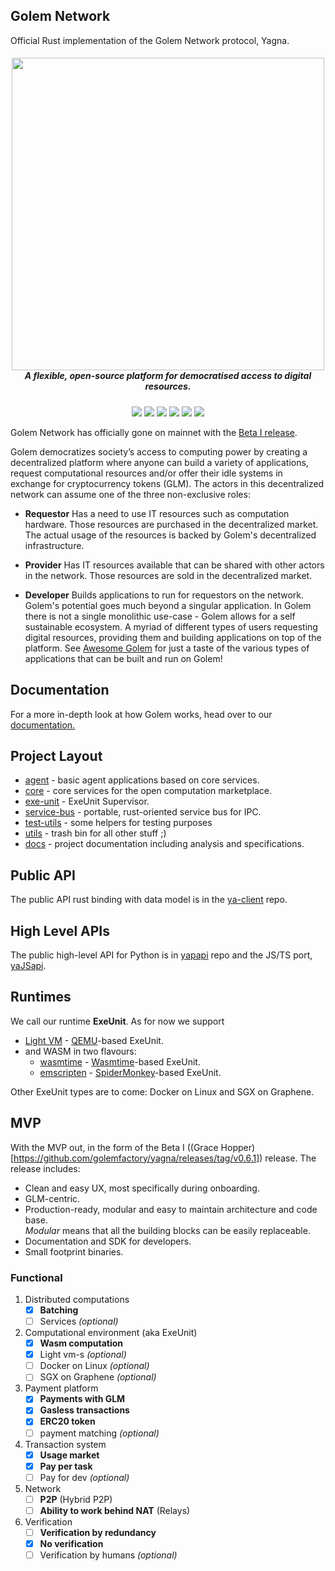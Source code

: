 ## Golem Network

Official Rust implementation of the Golem Network protocol, Yagna.

<h5 align="center">
  <a href='https://golem.network/'><img
      width='500px'
      alt=''
      src="https://user-images.githubusercontent.com/35585644/111472751-939f5100-872a-11eb-8c26-926117080e35.png" /></a>
  <br/>A flexible, open-source platform for democratised access to digital resources.
</a>
</h5>

</p>
<p align="center">
    <a href="https://github.com/golemfactory/yagna/workflows/CI/badge.svg" alt="CI">
        <img src="https://github.com/golemfactory/yagna/workflows/CI/badge.svg" /></a>
    <a href="https://github.com/golemfactory/yagna/watchers" alt="Watch on GitHub">
        <img src="https://img.shields.io/github/watchers/golemfactory/yagna.svg?style=social" /></a>
    <a href="https://github.com/golemfactory/yagna/stargazers" alt="Star on GitHub">
        <img src="https://img.shields.io/github/stars/golemfactory/yagna.svg?style=social" /></a>
    <a href="https://discord.gg/y29dtcM" alt="Discord">
        <img src="https://img.shields.io/discord/684703559954333727?logo=discord" /></a>
    <a href="https://twitter.com/golemproject" alt="Twitter">
        <img src="https://img.shields.io/twitter/follow/golemproject?style=social" /></a>
    <a href="https://reddit.com/GolemProject" alt="Reddit">
        <img src="https://img.shields.io/reddit/subreddit-subscribers/GolemProject?style=social" /></a>
</p>

Golem Network has officially gone on mainnet with the [Beta I release](https://blog.golemproject.net/mainnet-release-beta-i/).

Golem democratizes society’s access to computing power by creating a decentralized platform where anyone can build a variety of applications, request computational resources and/or offer their idle systems in exchange for cryptocurrency tokens (GLM). The actors in this decentralized network can assume one of the three non-exclusive roles:

* **Requestor**
Has a need to use IT resources such as computation hardware. Those resources are purchased in the decentralized market. The actual usage of the resources is backed by Golem's decentralized infrastructure.

* **Provider**
Has IT resources available that can be shared with other actors in the network. Those resources are sold in the decentralized market.

* **Developer**
Builds applications to run for requestors on the network. Golem's potential goes much beyond a singular application. In Golem there is not a single monolithic use-case - Golem allows for a self sustainable ecosystem. A myriad of different types of users requesting digital resources, providing them and building applications on top of the platform. See [Awesome Golem](https://github.com/golemfactory/awesome-golem/blob/main/README.md#%EF%B8%8F-apps) for just a taste of the various types of applications that can be built and run on Golem!

## Documentation
For a more in-depth look at how Golem works, head over to our [documentation.](https://handbook.golem.network/)

## Project Layout

* [agent](agent) - basic agent applications based on core services. 
* [core](core) - core services for the open computation marketplace.
* [exe-unit](exe-unit) -  ExeUnit Supervisor.
* [service-bus](service-bus) - portable, rust-oriented service bus for IPC.
* [test-utils](test-utils) - some helpers for testing purposes
* [utils](utils) - trash bin for all other stuff ;)
* [docs](docs) - project documentation including analysis and specifications.

## Public API
The public API rust binding with data model is in the 
[ya-client](https://github.com/golemfactory/ya-client) repo.

## High Level APIs
The public high-level API for Python is in 
[yapapi](https://github.com/golemfactory/yapapi) repo and the JS/TS port, [yaJSapi](https://github.com/golemfactory/yajsapi).

## Runtimes
We call our runtime **ExeUnit**. As for now we support
 * [Light VM](https://github.com/golemfactory/ya-runtime-vm) - [QEMU](https://www.qemu.org/)\-based ExeUnit.
 * and WASM in two flavours:
   * [wasmtime](https://github.com/golemfactory/ya-runtime-wasi) - [Wasmtime](https://github.com/bytecodealliance/wasmtime)\-based ExeUnit.
   * [emscripten](https://github.com/golemfactory/ya-runtime-emscripten) - [SpiderMonkey](https://github.com/servo/rust-mozjs)\-based ExeUnit.

Other ExeUnit types are to come: Docker on Linux and SGX on Graphene.

## MVP

With the MVP out, in the form of the Beta I ((Grace Hopper)[https://github.com/golemfactory/yagna/releases/tag/v0.6.1]) release. The release includes:
* Clean and easy UX, most specifically during onboarding.
* GLM-centric.
* Production-ready, modular and easy to maintain architecture and code base.  
_Modular_ means that all the building blocks can be easily replaceable.
* Documentation and SDK for developers.
* Small footprint binaries.

### Functional 

1. Distributed computations
    * [x] **Batching**
    * [ ] Services _(optional)_
1. Computational environment (aka ExeUnit)
   * [x] **Wasm computation**
   * [x] Light vm-s _(optional)_
   * [ ] Docker on Linux _(optional)_
   * [ ] SGX on Graphene _(optional)_
1. Payment platform
    * [x] **Payments with GLM**
    * [x] **Gasless transactions**
    * [x] **ERC20 token**
    * [ ] payment matching _(optional)_
1. Transaction system
    * [x] **Usage market**
    * [x] **Pay per task**
    * [ ] Pay for dev _(optional)_
1. Network
    * [ ] **P2P** (Hybrid P2P) 
    * [ ] **Ability to work behind NAT** (Relays)
1. Verification
    * [ ] **Verification by redundancy**
    * [x] **No verification**
    * [ ] Verification by humans _(optional)_
